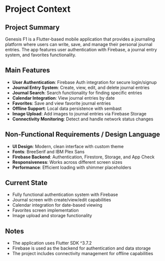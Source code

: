 # Project Context

## Project Summary

Genesis F1 is a Flutter-based mobile application that provides a journaling platform where users can write, save, and manage their personal journal entries. The app features user authentication with Firebase, a journal entry system, and favorites functionality.

## Main Features

- **User Authentication**: Firebase Auth integration for secure login/signup
- **Journal Entry System**: Create, view, edit, and delete journal entries
- **Journal Search**: Search functionality for finding specific entries
- **Calendar Integration**: View journal entries by date
- **Favorites**: Save and view favorite journal entries
- **Offline Support**: Local data persistence with sembast
- **Image Upload**: Add images to journal entries via Firebase Storage
- **Connectivity Monitoring**: Detect and handle network status changes

## Non-Functional Requirements / Design Language

- **UI Design**: Modern, clean interface with custom theme
- **Fonts**: BreeSerif and IBM Plex Sans
- **Firebase Backend**: Authentication, Firestore, Storage, and App Check
- **Responsiveness**: Works across different screen sizes
- **Performance**: Efficient loading with shimmer placeholders

## Current State

- Fully functional authentication system with Firebase
- Journal screen with create/view/edit capabilities
- Calendar integration for date-based viewing
- Favorites screen implementation
- Image upload and storage functionality

## Notes

- The application uses Flutter SDK ^3.7.2
- Firebase is used as the backend for authentication and data storage
- The project includes connectivity management for offline capabilities
